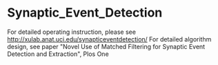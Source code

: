 # Synaptic_Event_Detection
For detailed operating instruction, please see http://xulab.anat.uci.edu/synapticeventdetection/
For detailed algorithm design, see paper "Novel Use of Matched Filtering for Synaptic Event Detection and Extraction", Plos One
